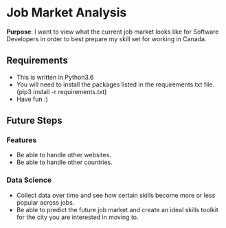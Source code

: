 # Job Market Analysis

**Purpose**:  I want to view what the current job market looks like for Software Developers in order to best prepare my skill set for working in Canada.

## Requirements

- This is written in Python3.6
- You will need to install the packages listed in the requirements.txt file. (pip3 install -r requirements.txt)
- Have fun :)

## Future Steps

### Features

- Be able to handle other websites.
- Be able to handle other countries.

### Data Science

- Collect data over time and see how certain skills become more or less popular across jobs.
- Be able to predict the future job market and create an ideal skills toolkit for the city you are interested in moving to.